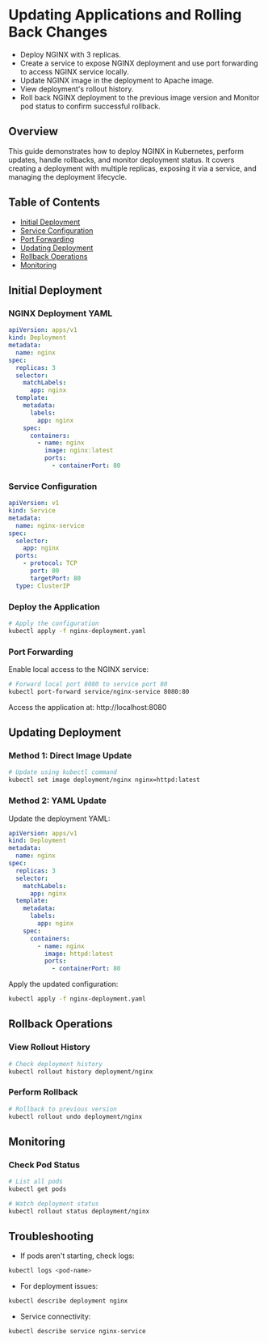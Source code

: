 # Updating Applications and Rolling Back Changes

- Deploy NGINX with 3 replicas.
- Create a service to expose NGINX deployment and use port forwarding to access NGINX service locally.
- Update NGINX image in the deployment to Apache image.
- View deployment's rollout history.
- Roll back NGINX deployment to the previous image version and Monitor pod status to confirm successful rollback.

## Overview

This guide demonstrates how to deploy NGINX in Kubernetes, perform updates, handle rollbacks, and monitor deployment status. It covers creating a deployment with multiple replicas, exposing it via a service, and managing the deployment lifecycle.

## Table of Contents

- [Initial Deployment](#initial-deployment)
- [Service Configuration](#service-configuration)
- [Port Forwarding](#port-forwarding)
- [Updating Deployment](#updating-deployment)
- [Rollback Operations](#rollback-operations)
- [Monitoring](#monitoring)

## Initial Deployment

### NGINX Deployment YAML

```yaml
apiVersion: apps/v1
kind: Deployment
metadata:
  name: nginx
spec:
  replicas: 3
  selector:
    matchLabels:
      app: nginx
  template:
    metadata:
      labels:
        app: nginx
    spec:
      containers:
        - name: nginx
          image: nginx:latest
          ports:
            - containerPort: 80
```

### Service Configuration

```yaml
apiVersion: v1
kind: Service
metadata:
  name: nginx-service
spec:
  selector:
    app: nginx
  ports:
    - protocol: TCP
      port: 80
      targetPort: 80
  type: ClusterIP
```

### Deploy the Application

```bash
# Apply the configuration
kubectl apply -f nginx-deployment.yaml
```

### Port Forwarding

Enable local access to the NGINX service:

```bash
# Forward local port 8080 to service port 80
kubectl port-forward service/nginx-service 8080:80
```

Access the application at:
http://localhost:8080

## Updating Deployment

### Method 1: Direct Image Update

```bash
# Update using kubectl command
kubectl set image deployment/nginx nginx=httpd:latest
```

### Method 2: YAML Update

Update the deployment YAML:

```yaml
apiVersion: apps/v1
kind: Deployment
metadata:
  name: nginx
spec:
  replicas: 3
  selector:
    matchLabels:
      app: nginx
  template:
    metadata:
      labels:
        app: nginx
    spec:
      containers:
        - name: nginx
          image: httpd:latest
          ports:
            - containerPort: 80
```

Apply the updated configuration:

```bash
kubectl apply -f nginx-deployment.yaml
```

## Rollback Operations

### View Rollout History

```bash
# Check deployment history
kubectl rollout history deployment/nginx
```

### Perform Rollback

```bash
# Rollback to previous version
kubectl rollout undo deployment/nginx
```

## Monitoring

### Check Pod Status

```bash
# List all pods
kubectl get pods

# Watch deployment status
kubectl rollout status deployment/nginx
```

## Troubleshooting

- If pods aren't starting, check logs:

```bash
kubectl logs <pod-name>
```

- For deployment issues:

```bash
kubectl describe deployment nginx
```

- Service connectivity:

```bash
kubectl describe service nginx-service
```
